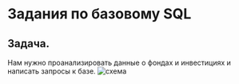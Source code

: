 # Задания по базовому SQL
## Задача.
Нам нужно проанализировать данные о фондах и инвестициях и написать запросы к базе.
![схема](https://github.com/AlexPERPY/yandex_practicum_Alex/blob/main/basic_sql.png)


